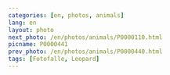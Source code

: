 ```yaml
---
categories: [en, photos, animals]
lang: en
layout: photo
next_photo: /en/photos/animals/P0000110.html
picname: P0000441
prev_photo: /en/photos/animals/P0000440.html
tags: [Fotofalle, Leopard]
---
```

